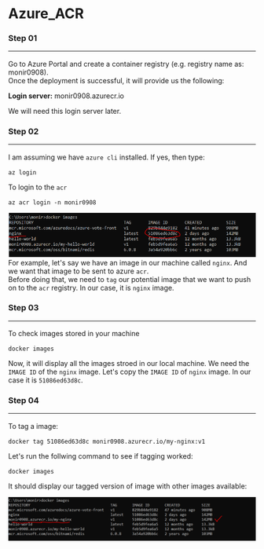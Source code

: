 # Azure_ACR

### Step 01<hr>
Go to Azure Portal and create a container registry (e.g. registry name as: monir0908). <br>
Once the deployment is successful, it will provide us the following:<br>

<b>Login server:</b> monir0908.azurecr.io <br> 

We will need this login server later.

### Step 02<hr>
I am assuming we have `azure cli` installed. If yes, then type:<br>

```
az login
```

To login to the `acr`
```
az acr login -n monir0908
```
![Tagged Image](image_id.PNG)
For example, let's say we have an image in our machine called `nginx`. And we want that image to be sent to azure `acr`. <br>
Before doing that, we need to `tag` our potential image that we want to push on to the `acr` registry. In our case, it is `nginx` image.



### Step 03<hr>
To check images stored in your machine

```
docker images
```

Now, it will display all the images stroed in our local machine. We need the `IMAGE ID` of the `nginx` image. Let's copy the `IMAGE ID` of `nginx` image.
In our case it is `51086ed63d8c`.

### Step 04<hr>
To tag a image:
```
docker tag 51086ed63d8c monir0908.azurecr.io/my-nginx:v1
```

Let's run the follwing command to see if tagging worked:
```
docker images
```

It should display our tagged version of image with other images available:

![Tagged Image](image_tagged.PNG)


























